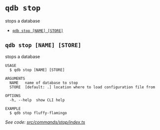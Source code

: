 `qdb stop`
==========

stops a database

* [`qdb stop [NAME] [STORE]`](#qdb-stop-name-store)

## `qdb stop [NAME] [STORE]`

stops a database

```
USAGE
  $ qdb stop [NAME] [STORE]

ARGUMENTS
  NAME   name of database to stop
  STORE  [default: .] location where to load configuration file from

OPTIONS
  -h, --help  show CLI help

EXAMPLE
  $ qdb stop fluffy-flamingo
```

_See code: [src/commands/stop/index.ts](https://github.com/trulyronak/qudb/blob/v1.0.0/src/commands/stop/index.ts)_
